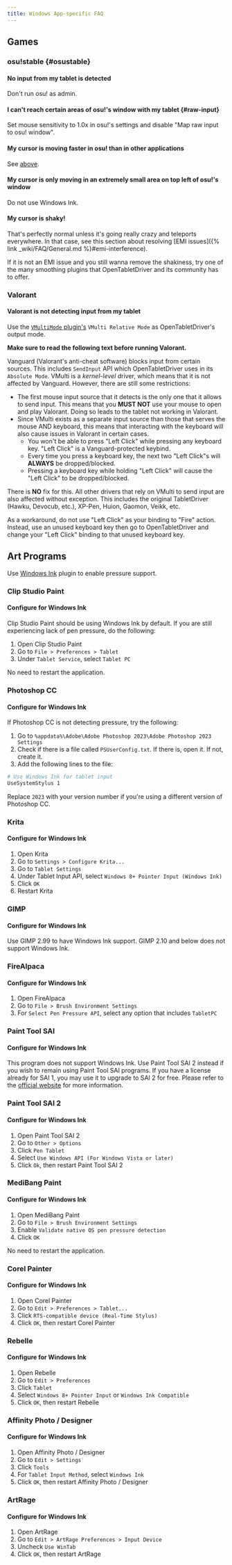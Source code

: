 ```yaml
---
title: Windows App-specific FAQ
---
```


## Games

### osu!stable {#osustable}

#### No input from my tablet is detected

Don't run osu! as admin.

#### I can't reach certain areas of osu!'s window with my tablet {#raw-input}

Set mouse sensitivity to 1.0x in osu!'s settings and disable "Map raw input to osu! window".

#### My cursor is moving faster in osu! than in other applications

See [above](#raw-input).

#### My cursor is only moving in an extremely small area on top left of osu!'s window

Do not use Windows Ink.

#### My cursor is shaky!

That's perfectly normal unless it's going really crazy and teleports everywhere. In that case, see this section about resolving [EMI issues]({% link _wiki/FAQ/General.md %}#emi-interference).

If it is not an EMI issue and you still wanna remove the shakiness, try one of the many smoothing plugins that OpenTabletDriver and its community has to offer.

### Valorant

#### Valorant is not detecting input from my tablet

Use the [`VMultiMode` plugin's](https://github.com/X9VoiD/VoiDPlugins/wiki/VMultiMode) `VMulti Relative Mode` as OpenTabletDriver's output mode.

**Make sure to read the following text before running Valorant.**

Vanguard (Valorant's anti-cheat software) blocks input from certain sources. This includes `SendInput` API which OpenTabletDriver uses in its `Absolute Mode`. VMulti is a *kernel-level* driver, which means that it is not affected by Vanguard. However, there are still some restrictions:

- The first mouse input source that it detects is the only one that it allows to send input. This means that you **MUST NOT** use your mouse to open and play Valorant. Doing so leads to the tablet not working in Valorant.
- Since VMulti exists as a separate input source than those that serves the mouse AND keyboard, this means that interacting with the keyboard will also cause issues in Valorant in certain cases.
    - You won't be able to press "Left Click" while pressing any keyboard key. "Left Click" is a Vanguard-protected keybind.
    - Every time you press a keyboard key, the next two "Left Click"s will **ALWAYS** be dropped/blocked.
    - Pressing a keyboard key while holding "Left Click" will cause the "Left Click" to be dropped/blocked.

There is **NO** fix for this. All other drivers that rely on VMulti to send input are also affected without exception. This includes the original TabletDriver (Hawku, Devocub, etc.), XP-Pen, Huion, Gaomon, Veikk, etc.

As a workaround, do not use "Left Click" as your binding to "Fire" action. Instead, use an unused keyboard key then go to OpenTabletDriver and change your "Left Click" binding to that unused keyboard key.

## Art Programs

Use [Windows Ink](https://github.com/X9VoiD/VoiDPlugins/wiki/WindowsInk) plugin to enable pressure support.

### Clip Studio Paint

#### Configure for Windows Ink

Clip Studio Paint should be using Windows Ink by default. If you are still experiencing lack of pen
pressure, do the following:

1. Open Clip Studio Paint
2. Go to `File > Preferences > Tablet`
3. Under `Tablet Service`, select `Tablet PC`

No need to restart the application.

### Photoshop CC

#### Configure for Windows Ink

If Photoshop CC is not detecting pressure, try the following:

1. Go to `%appdata%\Adobe\Adobe Photoshop 2023\Adobe Photoshop 2023 Settings`
2. Check if there is a file called `PSUserConfig.txt`. If there is, open it. If not, create it.
3. Add the following lines to the file:
```sh
# Use Windows Ink for tablet input
UseSystemStylus 1
```

Replace `2023` with your version number if you're using a different version of Photoshop CC.

### Krita

#### Configure for Windows Ink

1. Open Krita
2. Go to `Settings > Configure Krita...`
3. Go to `Tablet Settings`
4. Under Tablet Input API, select `Windows 8+ Pointer Input (Windows Ink)`
5. Click `OK`
6. Restart Krita

### GIMP

#### Configure for Windows Ink

Use GIMP 2.99 to have Windows Ink support. GIMP 2.10 and below does not support Windows Ink.

### FireAlpaca

#### Configure for Windows Ink

1. Open FireAlpaca
2. Go to `File > Brush Environment Settings`
3. For `Select Pen Pressure API`, select any option that includes `TabletPC`

### Paint Tool SAI

#### Configure for Windows Ink

This program does not support Windows Ink. Use Paint Tool SAI 2 instead if you wish to remain using
Paint Tool SAI programs. If you have a license already for SAI 1, you may use it to upgrade to SAI
2 for free. Please refer to the [official website](https://www.systemax.jp/en/sai/devdept.html)
for more information.

### Paint Tool SAI 2

#### Configure for Windows Ink

1. Open Paint Tool SAI 2
2. Go to `Other > Options`
3. Click `Pen Tablet`
4. Select `Use Windows API (For Windows Vista or later)`
5. Click `Ok`, then restart Paint Tool SAI 2

### MediBang Paint

#### Configure for Windows Ink

1. Open MediBang Paint
2. Go to `File > Brush Environment Settings`
3. Enable `Validate native OS pen pressure detection`
4. Click `OK`

No need to restart the application.

### Corel Painter

#### Configure for Windows Ink

1. Open Corel Painter
2. Go to `Edit > Preferences > Tablet...`
3. Click `RTS-compatible device (Real-Time Stylus)`
4. Click `OK`, then restart Corel Painter

### Rebelle

#### Configure for Windows Ink

1. Open Rebelle
2. Go to `Edit > Preferences`
3. Click `Tablet`
4. Select `Windows 8+ Pointer Input` or `Windows Ink Compatible`
5. Click `OK`, then restart Rebelle

### Affinity Photo / Designer

#### Configure for Windows Ink

1. Open Affinity Photo / Designer
2. Go to `Edit > Settings`
3. Click `Tools`
4. For `Tablet Input Method`, select `Windows Ink`
5. Click `OK`, then restart Affinity Photo / Designer

### ArtRage

#### Configure for Windows Ink

1. Open ArtRage
2. Go to `Edit > ArtRage Preferences > Input Device`
3. Uncheck `Use WinTab`
4. Click `OK`, then restart ArtRage
